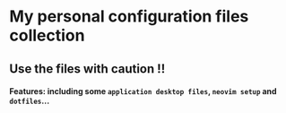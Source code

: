 # My personal configuration files collection<br/>

## Use the files with caution !! <br/>
#### Features: including some `application desktop files`, `neovim setup` and `dotfiles`... 
